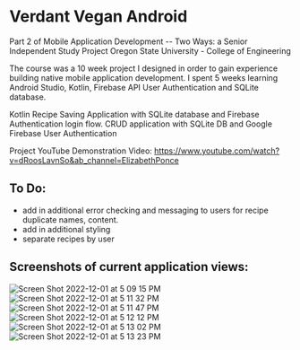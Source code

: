 # Verdant Vegan Android

Part 2 of Mobile Application Development -- Two Ways: a Senior Independent Study Project 
Oregon State University - College of Engineering 


The course was a 10 week project I designed in order to gain experience building native mobile application development. 
I spent 5 weeks learning Android Studio, Kotlin, Firebase API User Authentication and SQLite database.


Kotlin Recipe Saving Application with SQLite database and Firebase Authentication login flow.
CRUD application with SQLite DB and Google Firebase User Authentication 

Project YouTube Demonstration Video: https://www.youtube.com/watch?v=dRoosLavnSo&ab_channel=ElizabethPonce 

## To Do:
- add in additional error checking and messaging to users for recipe duplicate names, content.
- add in additional styling
- separate recipes by user

## Screenshots of current application views:

![Screen Shot 2022-12-01 at 5 09 15 PM](https://user-images.githubusercontent.com/36204742/205192308-064c84ee-8d53-4b06-8964-dfed9d7b7818.png)
![Screen Shot 2022-12-01 at 5 11 32 PM](https://user-images.githubusercontent.com/36204742/205192348-119f54de-12e2-4ab0-802d-a395ae285190.png)
![Screen Shot 2022-12-01 at 5 11 47 PM](https://user-images.githubusercontent.com/36204742/205192366-ea1cdcb7-a903-46ca-8b13-7e9d7e6a03f3.png)
![Screen Shot 2022-12-01 at 5 12 12 PM](https://user-images.githubusercontent.com/36204742/205192412-5ec49fc8-2651-41d6-9337-2b899027314e.png)
![Screen Shot 2022-12-01 at 5 13 02 PM](https://user-images.githubusercontent.com/36204742/205192489-839f27cd-0453-4fae-aefd-22cb43fe9a61.png)
![Screen Shot 2022-12-01 at 5 13 23 PM](https://user-images.githubusercontent.com/36204742/205192518-f2e998e8-5bfe-4d9b-9357-3952b0724140.png)
